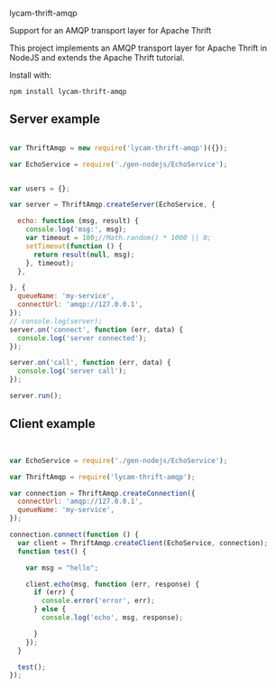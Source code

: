 lycam-thrift-amqp

Support for an AMQP transport layer for Apache Thrift

This project implements an AMQP transport layer for Apache Thrift in NodeJS and extends the Apache Thrift tutorial.

Install with:

    npm install lycam-thrift-amqp

## Server example

```javascript

var ThriftAmqp = new require('lycam-thrift-amqp')({});

var EchoService = require('./gen-nodejs/EchoService');


var users = {};

var server = ThriftAmqp.createServer(EchoService, {

  echo: function (msg, result) {
    console.log('msg:', msg);
    var timeout = 100;//Math.random() * 1000 || 0;
    setTimeout(function () {
      return result(null, msg);
    }, timeout);
  },

}, {
  queueName: 'my-service',
  connectUrl: 'amqp://127.0.0.1',
});
// console.log(server);
server.on('connect', function (err, data) {
  console.log('server connected');
});

server.on('call', function (err, data) {
  console.log('server call');
});

server.run();

```
## Client example
```javascript


var EchoService = require('./gen-nodejs/EchoService');

var ThriftAmqp = require('lycam-thrift-amqp');

var connection = ThriftAmqp.createConnection({
  connectUrl: 'amqp://127.0.0.1',
  queueName: 'my-service',
});

connection.connect(function () {
  var client = ThriftAmqp.createClient(EchoService, connection);
  function test() {

    var msg = "hello";

    client.echo(msg, function (err, response) {
      if (err) {
        console.error('error', err);
      } else {
        console.log('echo', msg, response);

      }
    });
  }

  test();
});


```
